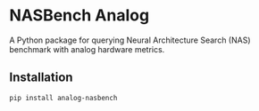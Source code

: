 # NASBench Analog

A Python package for querying Neural Architecture Search (NAS) benchmark with analog hardware metrics.

## Installation

```bash
pip install analog-nasbench